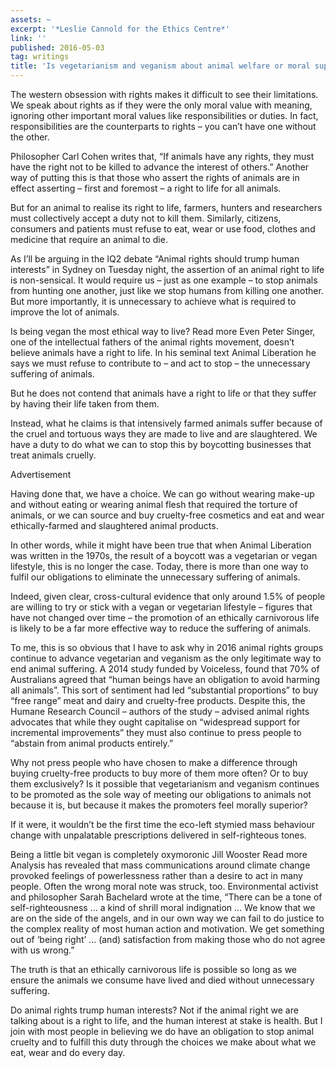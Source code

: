 ```yaml
---
assets: ~
excerpt: '*Leslie Cannold for the Ethics Centre*'
link: ''
published: 2016-05-03
tag: writings
title: 'Is vegetarianism and veganism about animal welfare or moral superiority? '
---
```

The western obsession with rights makes it difficult to see their limitations. We speak about rights as if they were the only moral value with meaning, ignoring other important moral values like responsibilities or duties. In fact, responsibilities are the counterparts to rights – you can’t have one without the other.

Philosopher Carl Cohen writes that, “If animals have any rights, they must have the right not to be killed to advance the interest of others.” Another way of putting this is that those who assert the rights of animals are in effect asserting – first and foremost – a right to life for all animals.

But for an animal to realise its right to life, farmers, hunters and researchers must collectively accept a duty not to kill them. Similarly, citizens, consumers and patients must refuse to eat, wear or use food, clothes and medicine that require an animal to die.

As I’ll be arguing in the IQ2 debate “Animal rights should trump human interests” in Sydney on Tuesday night, the assertion of an animal right to life is non-sensical. It would require us – just as one example – to stop animals from hunting one another, just like we stop humans from killing one another. But more importantly, it is unnecessary to achieve what is required to improve the lot of animals.


Is being vegan the most ethical way to live?
 Read more
Even Peter Singer, one of the intellectual fathers of the animal rights movement, doesn’t believe animals have a right to life. In his seminal text Animal Liberation he says we must refuse to contribute to – and act to stop – the unnecessary suffering of animals.

But he does not contend that animals have a right to life or that they suffer by having their life taken from them.

Instead, what he claims is that intensively farmed animals suffer because of the cruel and tortuous ways they are made to live and are slaughtered. We have a duty to do what we can to stop this by boycotting businesses that treat animals cruelly.

Advertisement

Having done that, we have a choice. We can go without wearing make-up and without eating or wearing animal flesh that required the torture of animals, or we can source and buy cruelty-free cosmetics and eat and wear ethically-farmed and slaughtered animal products.

In other words, while it might have been true that when Animal Liberation was written in the 1970s, the result of a boycott was a vegetarian or vegan lifestyle, this is no longer the case. Today, there is more than one way to fulfil our obligations to eliminate the unnecessary suffering of animals.

Indeed, given clear, cross-cultural evidence that only around 1.5% of people are willing to try or stick with a vegan or vegetarian lifestyle – figures that have not changed over time – the promotion of an ethically carnivorous life is likely to be a far more effective way to reduce the suffering of animals.

To me, this is so obvious that I have to ask why in 2016 animal rights groups continue to advance vegetarian and veganism as the only legitimate way to end animal suffering. A 2014 study funded by Voiceless, found that 70% of Australians agreed that “human beings have an obligation to avoid harming all animals”. This sort of sentiment had led “substantial proportions” to buy “free range” meat and dairy and cruelty-free products. Despite this, the Humane Research Council – authors of the study – advised animal rights advocates that while they ought capitalise on “widespread support for incremental improvements” they must also continue to press people to “abstain from animal products entirely.”

Why not press people who have chosen to make a difference through buying cruelty-free products to buy more of them more often? Or to buy them exclusively? Is it possible that vegetarianism and veganism continues to be promoted as the sole way of meeting our obligations to animals not because it is, but because it makes the promoters feel morally superior?

If it were, it wouldn’t be the first time the eco-left stymied mass behaviour change with unpalatable prescriptions delivered in self-righteous tones.

 Being a little bit vegan is completely oxymoronic
Jill Wooster
 Read more
Analysis has revealed that mass communications around climate change provoked feelings of powerlessness rather than a desire to act in many people. Often the wrong moral note was struck, too. Environmental activist and philosopher Sarah Bachelard wrote at the time, “There can be a tone of self-righteousness ... a kind of shrill moral indignation ... We know that we are on the side of the angels, and in our own way we can fail to do justice to the complex reality of most human action and motivation. We get something out of ‘being right’ ... (and) satisfaction from making those who do not agree with us wrong.”

The truth is that an ethically carnivorous life is possible so long as we ensure the animals we consume have lived and died without unnecessary suffering.

Do animal rights trump human interests? Not if the animal right we are talking about is a right to life, and the human interest at stake is health. But I join with most people in believing we do have an obligation to stop animal cruelty and to fulfill this duty through the choices we make about what we eat, wear and do every day.